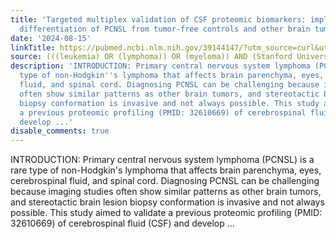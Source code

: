 ```yaml
---
title: 'Targeted multiplex validation of CSF proteomic biomarkers: implications for
  differentiation of PCNSL from tumor-free controls and other brain tumors'
date: '2024-08-15'
linkTitle: https://pubmed.ncbi.nlm.nih.gov/39144147/?utm_source=curl&utm_medium=rss&utm_campaign=pubmed-2&utm_content=1Rkszs2HVZ2RHP33OibaNFew6VK-LzjJWTD4GwmLlk8B-wCceh&fc=20220923065203&ff=20240815181303&v=2.18.0.post9+e462414
source: (((leukemia) OR (lymphoma)) OR (myeloma)) AND (Stanford University[Affiliation])
description: 'INTRODUCTION: Primary central nervous system lymphoma (PCNSL) is a rare
  type of non-Hodgkin''s lymphoma that affects brain parenchyma, eyes, cerebrospinal
  fluid, and spinal cord. Diagnosing PCNSL can be challenging because imaging studies
  often show similar patterns as other brain tumors, and stereotactic brain lesion
  biopsy conformation is invasive and not always possible. This study aimed to validate
  a previous proteomic profiling (PMID: 32610669) of cerebrospinal fluid (CSF) and
  develop ...'
disable_comments: true
---
```

INTRODUCTION: Primary central nervous system lymphoma (PCNSL) is a rare type of non-Hodgkin's lymphoma that affects brain parenchyma, eyes, cerebrospinal fluid, and spinal cord. Diagnosing PCNSL can be challenging because imaging studies often show similar patterns as other brain tumors, and stereotactic brain lesion biopsy conformation is invasive and not always possible. This study aimed to validate a previous proteomic profiling (PMID: 32610669) of cerebrospinal fluid (CSF) and develop ...